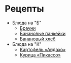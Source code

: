 # Рецепты
- Блюда на "Б"
	- [Брауни](brownie.md)
	- [Банановые панкейки](pencacke.md)
	- [Банановый хлеб](banana.md)
- Блюда на "К"	
	- [Картофель «Айдахо»](aidaho.md)
	- [Курица «Пикассо»](picasso.md)